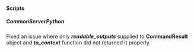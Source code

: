 
#### Scripts
##### CommonServerPython  
Fixed an issue where only ***readable_outputs*** supplied to **CommandResult** object and ***to_context*** function did not returned it properly.
